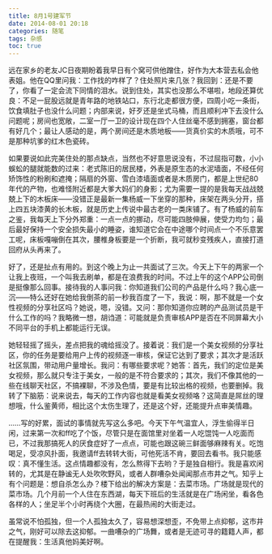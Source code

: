 ```yaml
---
title: 8月1号建军节
date: 2014-08-01 20:18
categories: 随笔
tags: 杂感
toc: true
---
```

远在家乡的老友JC日夜期盼着我早日有个窝可供他蹭住，好作为大本营去私会他表姐。他在QQ里问我：工作找的咋样了？住处照片来几张？我回到：还是不要了，你看了一定会流下同情的泪水。说到住处，其实也没那么不堪啦，地段还算优良：不足一屁股远就是青年路的地铁站口，东行北走都很方便，四周小吃一条街，饮食填肚子也没什么问题；内部来说，好歹还是坐式马桶，而且顺利冲下去没什么问题呢；房间也宽敞，二室一厅一卫的设计现在四个人住丝毫不感到拥塞，窗台都有好几个；最让人感动的是，两个房间还是木质地板——货真价实的木质哦，可不是那种坑爹的红木色瓷砖。

如果要说如此完美住处的那点缺点，当然也不好意思说没有，不过屈指可数，小小蜈蚣的腿就能数的过来：老式陈旧的居民楼，外表是原生态的水泥墙面，不经任何矫饰性的粉刷和遮掩；隔扇的外窗、雪白漆墙面或者是木质房门，都是上世纪80年代的产物，也难怪附近都是大爹大妈们的身影；尤为需要一提的是我每天战战兢兢上下的木板床——没错正是最新一集杨威一下坐穿的那种，床架在两头分开，搭上四五块漆黄的长木板，就是历史上传说中最古老的一类床铺了。有了杨威的前车之鉴，我每天上下分外郑重：一点一点的挪动，尽可能四肢伸展，使受力均匀；最后最好保持一个安全损失最小的睡姿，谁知道它会在中途哪个时间点一个不乐意罢工呢，床板嘎嘣倒在其次，腰椎身板要是一个折断，我可就秒变残疾人，直接打道回府从头再来了。

好了，还是扯点有用的。到这个晚上为止一共面试了三次。今天上下午的两家一个让我上夜班，一个叫我去刷单，都是在浪费我的时间。不过上午的这个APP公司倒是挺像那么回事。接待我的人事问我：你知道我们公司的产品是什么吗？我心底一沉——特么还好在她给我倒茶的前一秒我百度了一下，我说：啊，那不就是一个女性视频的分享社区吗？她说，嗯，没错。又问：那你知道你应聘的产品测试员是干什么工作的吗？我略微一想，胡诌道：可能就是负责审核APP是否在不同屏幕大小不同平台的手机上都能运行无误。

她轻轻摇了摇头，差点把我的魂给摇没了。接着说：我们是一个美女视频的分享社区，你的任务是要给用户上传的视频逐一审核，保证它达到了要求；其次才是活跃社区氛围，带动用户量增长。我问：有哪些要求呢？她答：首先，我们的定位是美女视频，那么就只专注于美女，一般的是不符合要求的；其次，我们不像其他的一些在线聊天社区，不搞裸聊，不涉及色情，要是有比较出格的视频，也要删掉。我转了下脑筋：说来说去，每天的工作内容也就是看美女视频咯？这简直是屌丝的理想哦，什么鉴黄师，相比这个太伤生理了，还是这个好，还能提升点审美情趣。

……写的好累，面试的事情就先写这么多吧。今天下午气温宜人，浮生偷得半日闲，过来第一次和ff吃了个饭，尽管只是在面馆里对坐着一人吃馄饨一人吃面而已，不过我那搞死人的厌食症好了一点点，可能也跟这碗三鲜面够麻辣有关。吃饱喝足，受凉风扑面，我邀请ff去转转大街，可他死活不肯，要回去看书。我只能感叹：真不懂生活。这点情趣都没有，怎么熬得下去哟？于是独自相行。我是喜欢闲转的，尤其是在静谧无人处吹吹野风，或者人群嘈杂处闻闻那点市井之气。知乎上有个问题是：想自杀怎么办？楼下给出的解决方案是：去菜市场。广场就是现代的菜市场。几个月前一个人住在东西湖，每天下班后的生活就是在广场闲坐，看各色各样的人；坐足半个小时再绕个大圈，在最热闹的大街走过。

虽常说不怕孤独，但一个人孤独太久了，容易想深想歪，不免带上点抑郁，这市井之气，刚好可以除去这抑郁。一曲嘈杂的广场舞，或者是无迹可寻的籍籍人声，都在提醒我：生活真他妈美好啊。
















